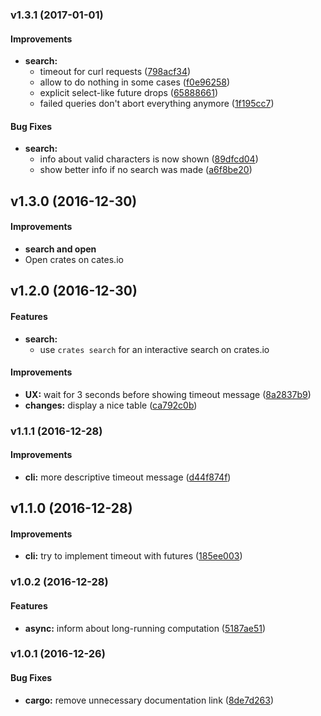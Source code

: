 <a name="v1.3.1"></a>
### v1.3.1 (2017-01-01)


#### Improvements

* **search:**
  *  timeout for curl requests ([798acf34](https://github.com/Byron/crates-io-cli-rs/commit/798acf3449d97ec7c68d7630e0895ad96b2580de))
  *  allow to do nothing in some cases ([f0e96258](https://github.com/Byron/crates-io-cli-rs/commit/f0e96258b4707e9df7f161f884adf5d023655a66))
  *  explicit select-like future drops ([65888661](https://github.com/Byron/crates-io-cli-rs/commit/65888661f1f1516f5fa6f8549d0d65b047a18330))
  *  failed queries don't abort everything anymore ([1f195cc7](https://github.com/Byron/crates-io-cli-rs/commit/1f195cc7a8de5850c0cc5344d1fe6079a95e0fd6))

#### Bug Fixes

* **search:**
  *  info about valid characters is now shown ([89dfcd04](https://github.com/Byron/crates-io-cli-rs/commit/89dfcd04bf7e10632676a72d9265056a877a77ee))
  *  show better info if no search was made ([a6f8be20](https://github.com/Byron/crates-io-cli-rs/commit/a6f8be20b4c5b25667eb26566c10146cfee574e9))



<a name="v1.3.0"></a>
## v1.3.0 (2016-12-30)


#### Improvements

* **search and open**
 * Open crates on cates.io 


<a name="v1.2.0"></a>
## v1.2.0 (2016-12-30)

#### Features

* **search:**
  *  use `crates search` for an interactive search on crates.io

#### Improvements

* **UX:**  wait for 3 seconds before showing timeout message ([8a2837b9](https://github.com/Byron/crates-io-cli-rs/commit/8a2837b9c829811201d6a15a5f11b3ba973cb735))
* **changes:**  display a nice table ([ca792c0b](https://github.com/Byron/crates-io-cli-rs/commit/ca792c0bc6dd86758d3d905a6ffca5f60fd59c68))

<a name="v1.1.1"></a>
### v1.1.1 (2016-12-28)


#### Improvements

* **cli:**  more descriptive timeout message ([d44f874f](https://github.com/Byron/crates-io-cli-rs/commit/d44f874fd0d413afd2e45d3f1682be5711078f7f))



<a name="v1.1.0"></a>
## v1.1.0 (2016-12-28)

#### Improvements

* **cli:**  try to implement timeout with futures ([185ee003](https://github.com/Byron/crates-io-cli-rs/commit/185ee003cc7f1f8bc742f5f121d468318a0de10e))



<a name="v1.0.2"></a>
### v1.0.2 (2016-12-28)

#### Features

* **async:**  inform about long-running computation ([5187ae51](https://github.com/Byron/crates-io-cli-rs/commit/5187ae51c10e539ede401e2ee2e83cf9d9551732))



<a name="v1.0.1"></a>
### v1.0.1 (2016-12-26)


#### Bug Fixes

* **cargo:**  remove unnecessary documentation link ([8de7d263](https://github.com/Byron/crates-io-cli-rs/commit/8de7d263241c5061578f5aaf6d99e4e9c77a72e4))



